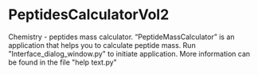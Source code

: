 # PeptidesCalculatorVol2
Chemistry - peptides mass calculator.
“PeptideMassCalculator” is an application that helps you to calculate peptide mass.
Run "Interface_dialog_window.py" to initiate application.
More information can be found in the file "help text.py"
